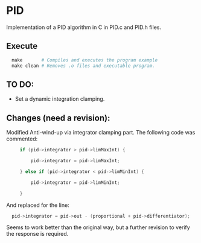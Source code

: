 # PID
Implementation of a PID algorithm in C in PID.c and PID.h files.


## Execute
```Makefile
  make       # Compiles and executes the program example
  make clean # Removes .o files and executable program.
```
## TO DO:
 - Set a dynamic integration clamping.
 
## Changes (need a revision):

Modified Anti-wind-up via integrator clamping part. The following code was commented:

```c
     if (pid->integrator > pid->limMaxInt) {

         pid->integrator = pid->limMaxInt;

     } else if (pid->integrator < pid->limMinInt) {

         pid->integrator = pid->limMinInt;

     }
```
And replaced for the line:

```c
  pid->integrator = pid->out - (proportional + pid->differentiator);
```

Seems to work better than the original way, but a further revision to verify the response is required.

